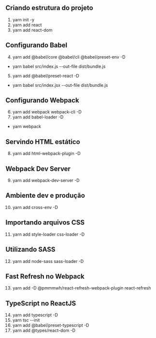 ## Criando estrutura do projeto
1. yarn init -y
2. yarn add react
3. yarn add react-dom

## Configurando Babel
4. yarn add @babel/core @babel/cli @babel/preset-env -D
  - yarn babel src/index.js --out-file dist/bundle.js
5. yarn add @babel/preset-react -D
  - yarn babel src/index.jsx --out-file dist/bundle.js

## Configurando Webpack
6. yarn add webpack webpack-cli -D
7. yarn add babel-loader -D
  - yarn webpack

## Servindo HTML estático
8. yarn add html-webpack-plugin -D

## Webpack Dev Server
9. yarn add webpack-dev-server -D

## Ambiente dev e produção
10. yarn add cross-env -D

## Importando arquivos CSS
11. yarn add style-loader css-loader -D

## Utilizando SASS
12. yarn add node-sass sass-loader -D

## Fast Refresh no Webpack
13. yarn add -D @pmmmwh/react-refresh-webpack-plugin react-refresh

## TypeScript no ReactJS
14. yarn add typescript -D
15. yarn tsc --init
16. yarn add @babel/preset-typescript -D
17. yarn add @types/react-dom -D